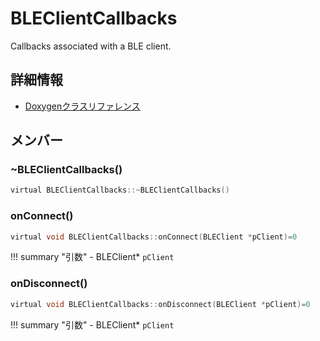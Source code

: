 # BLEClientCallbacks

Callbacks associated with a BLE client. 

## 詳細情報

- [Doxygenクラスリファレンス](https://lang-ship.com/reference/ESP32/1.0.2/class_b_l_e_client_callbacks.html)

## メンバー

### ~BLEClientCallbacks()



```c
virtual BLEClientCallbacks::~BLEClientCallbacks()
```



### onConnect()



```c
virtual void BLEClientCallbacks::onConnect(BLEClient *pClient)=0
```

!!! summary "引数"
	- BLEClient* `pClient` 



### onDisconnect()



```c
virtual void BLEClientCallbacks::onDisconnect(BLEClient *pClient)=0
```

!!! summary "引数"
	- BLEClient* `pClient` 



